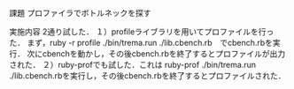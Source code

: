 課題
プロファイラでボトルネックを探す

実施内容
2通り試した．
１）profileライブラリを用いてプロファイルを行った．
まず，ruby -r profile ./bin/trema.run ./lib.cbench.rb　でcbench.rbを実行．
次にcbenchを動かし，その後cbench.rbを終了するとプロファイルが出力された．
２）ruby-profでも試した．これは
ruby-prof ./bin/trema.run ./lib.cbench.rbを実行し，その後cbench.rbを終了するとプロファイルされた．